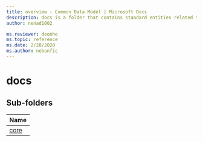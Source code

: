 ```yaml
---
title: overview - Common Data Model | Microsoft Docs
description: docs is a folder that contains standard entities related to the Common Data Model.
author: nenad1002

ms.reviewer: deonhe
ms.topic: reference 
ms.date: 2/28/2020
ms.author: nebanfic
---
```


# docs


## Sub-folders

|Name|
|---|
|[core](core/overview.md)|